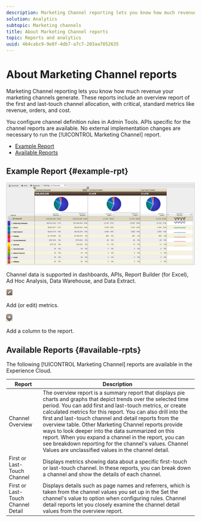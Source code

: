 ```yaml
---
description: Marketing Channel reporting lets you know how much revenue your marketing channels generate. These reports include an overview report of the first and last-touch channel allocation, with critical, standard metrics like revenue, orders, and cost.
solution: Analytics
subtopic: Marketing channels
title: About Marketing Channel reports
topic: Reports and analytics
uuid: 464cabc9-9e8f-4db7-a7c7-203aa7852635
---
```


# About Marketing Channel reports

Marketing Channel reporting lets you know how much revenue your marketing channels generate. These reports include an overview report of the first and last-touch channel allocation, with critical, standard metrics like revenue, orders, and cost.

You configure channel definition rules in Admin Tools. APIs specific for the channel reports are available. No external implementation changes are necessary to run the [!UICONTROL Marketing Channel] report.

* [Example Report](/help/components/c-marketing-channels/c-overview.md) 
* [Available Reports](/help/components/c-marketing-channels/c-overview.md)

## Example Report {#example-rpt}

![](assets/overview.png)

Channel data is supported in dashboards, APIs, Report Builder (for Excel), Ad Hoc Analysis, Data Warehouse, and Data Extract.

![](assets/metric_edit_icon.png)

Add (or edit) metrics.

![](assets/add_column_icon.png)

Add a column to the report.

## Available Reports {#available-rpts}

The following [!UICONTROL Marketing Channel] reports are available in the Experience Cloud.

| Report  | Description  |
|--- |--- |
|Channel Overview|The overview report is a summary report that displays pie charts and graphs that depict trends over the selected time period. You can add first and last-touch metrics, or create calculated metrics for this report. You can also drill into the first and last-touch channel and detail reports from the overview table. Other Marketing Channel reports provide ways to look deeper into the data summarized on this report.  When you expand a channel in the report, you can see breakdown reporting for the channel's values. Channel Values are unclassified values in the channel detail.|
|First or Last-Touch Channel|Displays metrics showing data about a specific first-touch or last-touch channel. In these reports, you can break down a channel and show the details of each channel.|
|First or Last-Touch Channel Detail|Displays details such as page names and referrers, which is taken from the channel values you set up in the  Set the channel's value to option when  configuring rules. Channel detail reports let you closely examine the channel detail values from the overview report.|
